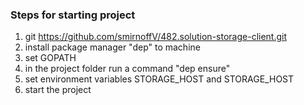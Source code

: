 ### Steps for starting project
1) git https://github.com/smirnoffV/482.solution-storage-client.git
2) install package manager "dep" to machine
3) set GOPATH
4) in the project folder run a command "dep ensure"
5) set environment variables STORAGE_HOST and STORAGE_HOST
6) start the project